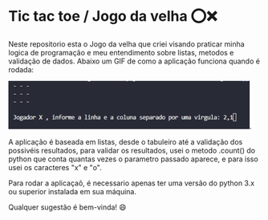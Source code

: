 # Tic tac toe / Jogo da velha :o::x:

Neste repositorio esta o Jogo da velha que criei visando praticar minha logica de programação e meu entendimento sobre listas, metodos e validação de dados.
Abaixo um GIF de como a aplicação funciona quando é rodada:

![GIF tictactoe](https://github.com/MarcoAlarcon/tic_tac_toe/blob/main/img%20tic_tac_toe/partida.GIF).

A aplicação é baseada em listas, desde o tabuleiro até a validação dos possivéis resultados, para validar os resultados, usei o metodo .count() do python que conta quantas vezes o parametro passado aparece, e para isso usei os caracteres "x" e "o".

Para rodar a aplicaçaõ, é necessario apenas ter uma versão do python 3.x ou superior instalada em sua máquina.

Qualquer sugestão é bem-vinda! 	:smile:
